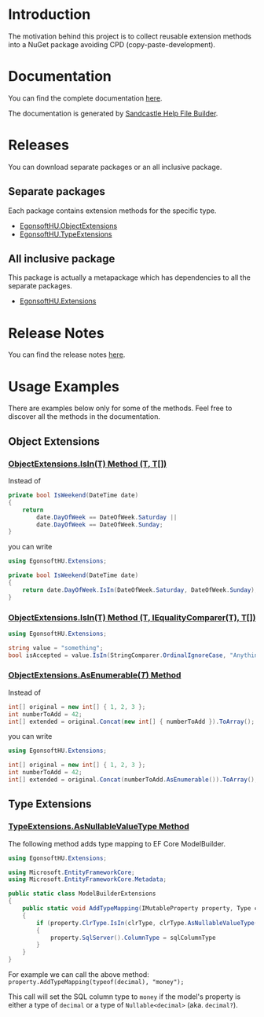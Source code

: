 # Introduction
The motivation behind this project is to collect reusable extension methods into a NuGet package avoiding CPD (copy-paste-development).

# Documentation
You can find the complete documentation [here](docs/Home.md).

The documentation is generated by [Sandcastle Help File Builder](https://github.com/EWSoftware/SHFB).

# Releases
You can download separate packages or an all inclusive package.
## Separate packages
Each package contains extension methods for the specific type.
- [EgonsoftHU.ObjectExtensions](https://www.nuget.org/packages/EgonsoftHU.ObjectExtensions/)
- [EgonsoftHU.TypeExtensions](https://www.nuget.org/packages/EgonsoftHU.TypeExtensions)
## All inclusive package
This package is actually a metapackage which has dependencies to all the separate packages.
- [EgonsoftHU.Extensions](https://www.nuget.org/packages/EgonsoftHU.Extensions)

# Release Notes
You can find the release notes [here](RELEASENOTES.md).

# Usage Examples
There are examples below only for some of the methods. Feel free to discover all the methods in the documentation.
## Object Extensions
### [ObjectExtensions.IsIn(T) Method (T, T[])](docs/7eee9957-acd0-4dd8-72e5-783d6bffaf5d.md)
Instead of
```C#
private bool IsWeekend(DateTime date)
{
    return
        date.DayOfWeek == DateOfWeek.Saturday ||
        date.DayOfWeek == DateOfWeek.Sunday;
}
```
you can write
```C#
using EgonsoftHU.Extensions;

private bool IsWeekend(DateTime date)
{
    return date.DayOfWeek.IsIn(DateOfWeek.Saturday, DateOfWeek.Sunday);
}
```

### [ObjectExtensions.IsIn(T) Method (T, IEqualityComparer(T), T[])](docs/ef49eb24-6e25-21da-05bf-58d02900c319.md)
```C#
using EgonsoftHU.Extensions;

string value = "something";
bool isAccepted = value.IsIn(StringComparer.OrdinalIgnoreCase, "Anything", "Something");
```

### [ObjectExtensions.AsEnumerable(*T*) Method](docs/cc263b0c-0f4c-c263-b3d4-b7560825c928.md)
Instead of
```C#
int[] original = new int[] { 1, 2, 3 };
int numberToAdd = 42;
int[] extended = original.Concat(new int[] { numberToAdd }).ToArray();
```
you can write
```C#
using EgonsoftHU.Extensions;

int[] original = new int[] { 1, 2, 3 };
int numberToAdd = 42;
int[] extended = original.Concat(numberToAdd.AsEnumerable()).ToArray();
```

## Type Extensions
### [TypeExtensions.AsNullableValueType Method](docs/1c42964c-731d-915a-1c71-01eaab883a46.md)
The following method adds type mapping to EF Core ModelBuilder.
```C#
using EgonsoftHU.Extensions;

using Microsoft.EntityFrameworkCore;
using Microsoft.EntityFrameworkCore.Metadata;

public static class ModelBuilderExtensions
{
    public static void AddTypeMapping(IMutableProperty property, Type clrType, string sqlColumnType)
    {
        if (property.ClrType.IsIn(clrType, clrType.AsNullableValueType()))
        {
            property.SqlServer().ColumnType = sqlColumnType
        }
    }
}
```

For example we can call the above method:<br />
`property.AddTypeMapping(typeof(decimal), "money");`

This call will set the SQL column type to `money` if the model's property is either a type of `decimal` or a type of `Nullable<decimal>` (aka. `decimal?`).
